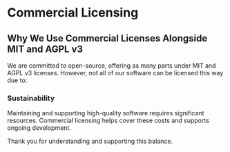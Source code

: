 # Commercial Licensing

## Why We Use Commercial Licenses Alongside MIT and AGPL v3

We are committed to open-source, offering as many parts under MIT and AGPL v3 licenses. However, not all of our software can be licensed this way due to:

### Sustainability

Maintaining and supporting high-quality software requires significant resources. Commercial licensing helps cover these costs and supports ongoing development.

Thank you for understanding and supporting this balance.
